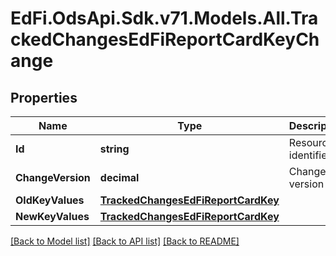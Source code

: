 # EdFi.OdsApi.Sdk.v71.Models.All.TrackedChangesEdFiReportCardKeyChange

## Properties

Name | Type | Description | Notes
------------ | ------------- | ------------- | -------------
**Id** | **string** | Resource identifier | [optional] 
**ChangeVersion** | **decimal** | Change version | [optional] 
**OldKeyValues** | [**TrackedChangesEdFiReportCardKey**](TrackedChangesEdFiReportCardKey.md) |  | [optional] 
**NewKeyValues** | [**TrackedChangesEdFiReportCardKey**](TrackedChangesEdFiReportCardKey.md) |  | [optional] 

[[Back to Model list]](../../README.md#documentation-for-models) [[Back to API list]](../../README.md#documentation-for-api-endpoints) [[Back to README]](../../README.md)

